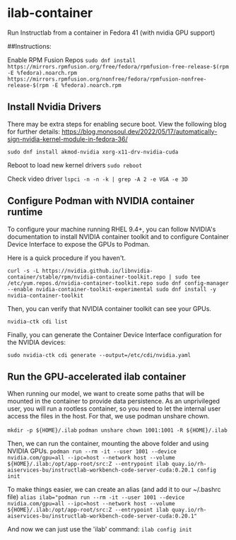 # ilab-container
Run Instructlab from a container in Fedora 41 (with nvidia GPU support)

##Instructions:

Enable RPM Fusion Repos
`sudo dnf install https://mirrors.rpmfusion.org/free/fedora/rpmfusion-free-release-$(rpm -E %fedora).noarch.rpm https://mirrors.rpmfusion.org/nonfree/fedora/rpmfusion-nonfree-release-$(rpm -E %fedora).noarch.rpm`

## Install Nvidia Drivers

There may be extra steps for enabling secure boot.  View the following blog for further details: https://blog.monosoul.dev/2022/05/17/automatically-sign-nvidia-kernel-module-in-fedora-36/

`sudo dnf install akmod-nvidia xorg-x11-drv-nvidia-cuda`

Reboot to load new kernel drivers
`sudo reboot`

Check video driver
`lspci -n -n -k | grep -A 2 -e VGA -e 3D`

## Configure Podman with NVIDIA container runtime
To configure your machine running RHEL 9.4+, you can follow NVIDIA's documentation to install NVIDIA container toolkit and to configure Container Device Interface to expose the GPUs to Podman.

Here is a quick procedure if you haven't.

`curl -s -L https://nvidia.github.io/libnvidia-container/stable/rpm/nvidia-container-toolkit.repo | sudo tee /etc/yum.repos.d/nvidia-container-toolkit.repo
sudo dnf config-manager --enable nvidia-container-toolkit-experimental
sudo dnf install -y nvidia-container-toolkit`

Then, you can verify that NVIDIA container toolkit can see your GPUs.

`nvidia-ctk cdi list`

Finally, you can generate the Container Device Interface configuration for the NVIDIA devices:

`sudo nvidia-ctk cdi generate --output=/etc/cdi/nvidia.yaml`

## Run the GPU-accelerated ilab container
When running our model, we want to create some paths that will be mounted in the container to provide data persistence. As an unprivileged user, you will run a rootless container, so you need to let the internal user access the files in the host. For that, we use podman unshare chown.

`mkdir -p ${HOME}/.ilab`
`podman unshare chown 1001:1001 -R ${HOME}/.ilab`

Then, we can run the container, mounting the above folder and using NVIDIA GPUs.
`podman run --rm -it --user 1001 --device nvidia.com/gpu=all --ipc=host --network host --volume ${HOME}/.ilab:/opt/app-root/src:Z --entrypoint ilab quay.io/rh-aiservices-bu/instructlab-workbench-code-server-cuda:0.20.1 config init`

To make things easier, we can create an alias (and add it to our ~/.bashrc file)
`alias ilab="podman run --rm -it --user 1001 --device nvidia.com/gpu=all --ipc=host --network host --volume ${HOME}/.ilab:/opt/app-root/src:Z --entrypoint ilab quay.io/rh-aiservices-bu/instructlab-workbench-code-server-cuda:0.20.1"`

And now we can just use the 'ilab' command:
`ilab config init`





